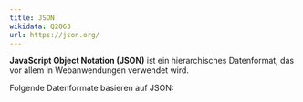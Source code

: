 ```yaml
---
title: JSON
wikidata: Q2063
url: https://json.org/
---
```


**JavaScript Object Notation (JSON)** ist ein hierarchisches Datenformat, das
vor allem in Webanwendungen verwendet wird.

Folgende Datenformate basieren auf JSON:

<codelist format="json"/>
